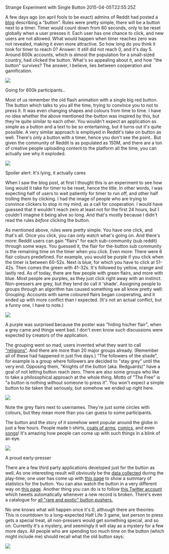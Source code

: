 Strange Experiment with Single Button
2015-04-05T22:55:25Z

A few days ago (on april fools to be exact) admins of Reddit had posted a [blog](http://www.redditblog.com/2015/04/the-button.html) describing a "button". Rules were pretty simple, there will be a button next to a timer. Timer would count down from 60 seconds, only to be reset globally when a user presses it. Each user has one chance to click, and new users are not allowed. What would happen when timer reaches zero was not revealed, making it even more attractive. So how long do you think it took for timer to reach 0? Answer: It still did not reach 0, and it's day 5. Around 600k accounts, which is almost the population for a small-sized country, had clicked the button. What's so appealing about it, and how "the button" survives? The answer, I believe, lies between cooperation and gamification.

![](images/button-countdown.png)
<div class="caption">Going for 600k participants..</div>

Most of us remember the old flash animation with a single big red button. The button which talks to you all the time, trying to convince you to not to press it. It was even changing shapes and colours from time to time. I have no idea whether the above mentioned the-button was inspired by this, but they're quite similar to each other. You wouldn't expect an application as simple as a button and a text to be so entertaining, but it turns out it's quite possible. A very similar approach is employed in Reddit's take on button as well. There's only a button with a timer, hence you don't see the point.. But given the community of Reddit is as populated as 150M, and there are a ton of creative people uploading content to the platform all the time, you can actually see why it exploded.

![](images/button-bigred-1.png)
<div class="caption">Spoiler alert: It's lying, it actually cares</div>

When I saw the blog post, at first I thought this is an experiment to see how long would it take for timer to be reset, hence the title. In other words, I was expecting half of users to wait patiently for timer to run off, and other half trolling them by clicking. I had the image of people who are trying to convince clickers to stop in my mind, as a call for cooperation. I would have guessed that it wouldn't reach zero at least not for the first 24 hours, but I couldn't imagine it being alive so long. And that's mostly because I didn't read the rules *before* clicking the button.

As mentioned above, rules were pretty simple. You have one click, and that's all. Once you click, you can only watch what's going on. And there's more: Reddit users can gain "flairs" for each sub-community (sub reddit) through some ways. You guessed it, the flair for the-button sub community is the remaining time on the timer when you click. Even more: There were 6 flair colours predefined. For example, you would be purple if you click when the timer is between 60-52s. Next is blue, for which you have to click at 51-42s. Then comes the green with 41-32s. It's followed by yellow, orange and lastly red. As of today, there are few people with green flairs, and more with blue. Most people are purples, as they just click right away with an instinct. Non-pressers are grey, but they tend do call it 'shade'. Assigning people to groups through an algorithm has caused something we all know pretty well: Grouping. Accounts with same coloured flairs began cooperating, and it ended up with more conflict than I expected. (It's not an actual conflict, but a funny one, I have to note.)

![](images/button-morals.png)
<div class="caption">A purple was surprised because the poster was "hiding his/her flair", when a grey came and things went bad. I don't even know such discussions were expected by creators of the application.</div>

The grouping went so mad, users invented what they want to call ["religions"](http://www.reddit.com/r/thebutton/comments/31709l/official_survey_of_the_buttons_religions_record/). And there are more than 20 major groups already. (Remember all of these had happened in just five days.) "The followers of the shade", for example is a group where followers are decided to "stay grey" until the very end. Opposing them, "Knights of the button (aka. Redguards)" have a goal of not letting button reach zero. There are also some groups who like to take a philosophical approach at the whole thing. Motto of "The Free" is "a button is nothing without someone to press it". You won't expect a simple button to be taken that seriously, but somehow we ended up right here.

![](images/button-shaders.png)
<div class="caption">Note the grey flairs next to usernames. They're just some circles with colours, but they mean more than you can guess to some participants.</div>

The button and the story of it somehow went popular around the globe in just a few hours. People made t-shirts, [coats of arms](http://imgur.com/a/sz8pf#1fSNiA9), [comics](http://i.imgur.com/PTTpmBK.png), and even [songs](https://clyp.it/4m5sfxd5)! It's amazing how people can come up with such things in a blink of an eye.

![](images/button-59s.png)
<div class="caption">A proud early-presser</div>

There are a few third party applications developed just for the button as well. As one interesting result will obviously be the [data collected](https://docs.google.com/spreadsheets/d/1U7L8rNV38KHx81LWkvr7GwndrlOFvf1pnTgkqAXgfgE/htmlview?sle=true#gid=1147869037) during the play-time, one user has come up with [this page](http://46.101.29.145/) to show a summary of statistics for the button. You can also watch the button in a very different way on [this page](http://jamesrom.github.io/). Another thing you can do is to follow [this Twitter account](https://twitter.com/buttonchecker) which tweets automatically whenever a new record is broken. There's even a catalogue for [all "rare and exotic" button pushers.](https://docs.google.com/spreadsheets/d/1v7RV0R9Q133W2QAJSAEqAFrf5v-ACukyQ4py-iWl0jQ/htmlview?sle=true#)

No one knows what will happen once it's 0, although there are theories: This is countdown to a long-expected Half Life 3 game, last person to press gets a special treat, all non-pressers would get something special, and so on. Currently it's a mystery, and seemingly it will stay as a mystery for a few more days. All people who are spending too much time on the button (which might include me) should recall what the old button says:

![](images/button-bigred-2.png)

